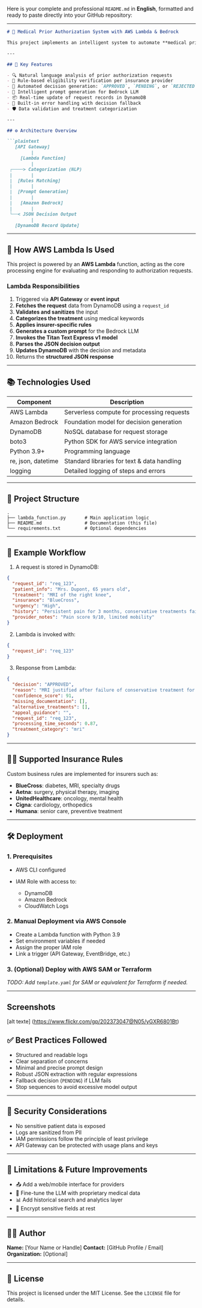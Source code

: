 Here is your complete and professional `README.md` in **English**, formatted and ready to paste directly into your GitHub repository:

---

````markdown
# 🏥 Medical Prior Authorization System with AWS Lambda & Bedrock

This project implements an intelligent system to automate **medical prior authorization** requests using **AWS Lambda**, **Amazon Bedrock**, and **DynamoDB**. It analyzes incoming requests, evaluates them against insurer-specific rules, and generates a structured decision response.

---

## 🚀 Key Features

- 🔍 Natural language analysis of prior authorization requests
- 📑 Rule-based eligibility verification per insurance provider
- 🤖 Automated decision generation: `APPROVED`, `PENDING`, or `REJECTED` with explanation
- 🧠 Intelligent prompt generation for Bedrock LLM
- 📦 Real-time update of request records in DynamoDB
- 🔁 Built-in error handling with decision fallback
- 🛡️ Data validation and treatment categorization

---

## ⚙️ Architecture Overview

```plaintext
   [API Gateway]
         |
     [Lambda Function]
         |
 ┌────> Categorization (NLP)
 |       |
 |  [Rules Matching]
 |       |
 |  [Prompt Generation]
 |       |
 |   [Amazon Bedrock]
 |       |
 └──< JSON Decision Output
         |
   [DynamoDB Record Update]
````

---

## 🧠 How AWS Lambda Is Used

This project is powered by an **AWS Lambda** function, acting as the core processing engine for evaluating and responding to authorization requests.

### Lambda Responsibilities

1. Triggered via **API Gateway** or **event input**
2. **Fetches the request** data from DynamoDB using a `request_id`
3. **Validates and sanitizes** the input
4. **Categorizes the treatment** using medical keywords
5. **Applies insurer-specific rules**
6. **Generates a custom prompt** for the Bedrock LLM
7. **Invokes the Titan Text Express v1 model**
8. **Parses the JSON decision output**
9. **Updates DynamoDB** with the decision and metadata
10. Returns the **structured JSON response**

---

## 📚 Technologies Used

| Component          | Description                                 |
| ------------------ | ------------------------------------------- |
| AWS Lambda         | Serverless compute for processing requests  |
| Amazon Bedrock     | Foundation model for decision generation    |
| DynamoDB           | NoSQL database for request storage          |
| boto3              | Python SDK for AWS service integration      |
| Python 3.9+        | Programming language                        |
| re, json, datetime | Standard libraries for text & data handling |
| logging            | Detailed logging of steps and errors        |

---

## 📁 Project Structure

```
.
├── lambda_function.py       # Main application logic
├── README.md                # Documentation (this file)
└── requirements.txt         # Optional dependencies
```

---

## 🧪 Example Workflow

1. A request is stored in DynamoDB:

```json
{
  "request_id": "req_123",
  "patient_info": "Mrs. Dupont, 65 years old",
  "treatment": "MRI of the right knee",
  "insurance": "BlueCross",
  "urgency": "High",
  "history": "Persistent pain for 3 months, conservative treatments failed",
  "provider_notes": "Pain score 9/10, limited mobility"
}
```

2. Lambda is invoked with:

```json
{
  "request_id": "req_123"
}
```

3. Response from Lambda:

```json
{
  "decision": "APPROVED",
  "reason": "MRI justified after failure of conservative treatment for more than 6 weeks with pain >7/10.",
  "confidence_score": 91,
  "missing_documentation": [],
  "alternative_treatments": [],
  "appeal_guidance": "",
  "request_id": "req_123",
  "processing_time_seconds": 0.87,
  "treatment_category": "mri"
}
```

---

## 🧑‍⚕️ Supported Insurance Rules

Custom business rules are implemented for insurers such as:

* **BlueCross**: diabetes, MRI, specialty drugs
* **Aetna**: surgery, physical therapy, imaging
* **UnitedHealthcare**: oncology, mental health
* **Cigna**: cardiology, orthopedics
* **Humana**: senior care, preventive treatment

---

## 🛠️ Deployment

### 1. Prerequisites

* AWS CLI configured
* IAM Role with access to:

  * DynamoDB
  * Amazon Bedrock
  * CloudWatch Logs

### 2. Manual Deployment via AWS Console

* Create a Lambda function with Python 3.9
* Set environment variables if needed
* Assign the proper IAM role
* Link a trigger (API Gateway, EventBridge, etc.)

### 3. (Optional) Deploy with AWS SAM or Terraform

*TODO: Add `template.yaml` for SAM or equivalent for Terraform if needed.*

---

## Screenshots 

[alt texte] (https://www.flickr.com/gp/202373047@N05/yGXR6801Bt)

## ✅ Best Practices Followed

* Structured and readable logs
* Clear separation of concerns
* Minimal and precise prompt design
* Robust JSON extraction with regular expressions
* Fallback decision (`PENDING`) if LLM fails
* Stop sequences to avoid excessive model output

---

## 🔐 Security Considerations

* No sensitive patient data is exposed
* Logs are sanitized from PII
* IAM permissions follow the principle of least privilege
* API Gateway can be protected with usage plans and keys

---

## 📌 Limitations & Future Improvements

* 📤 Add a web/mobile interface for providers
* 🔄 Fine-tune the LLM with proprietary medical data
* 📊 Add historical search and analytics layer
* 🔐 Encrypt sensitive fields at rest

---

## 👨‍💻 Author

**Name:** \[Your Name or Handle]
**Contact:** \[GitHub Profile / Email]
**Organization:** \[Optional]

---

## 📜 License

This project is licensed under the MIT License. See the `LICENSE` file for details.

